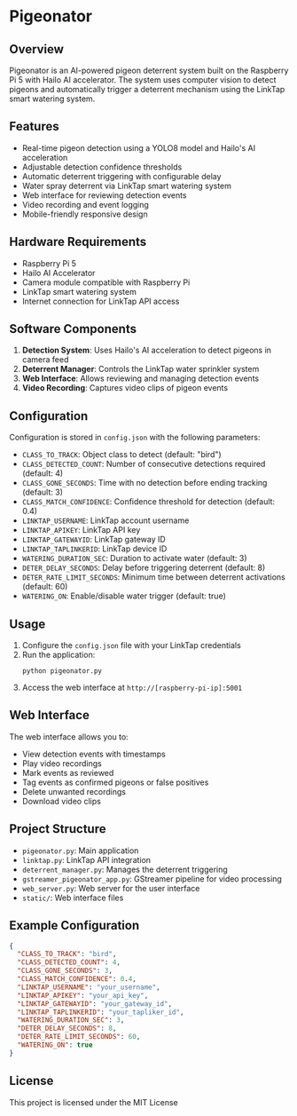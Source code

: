 # Pigeonator

## Overview

Pigeonator is an AI-powered pigeon deterrent system built on the Raspberry Pi 5 with Hailo AI accelerator. The system uses computer vision to detect pigeons and automatically trigger a deterrent mechanism using the LinkTap smart watering system.

## Features

- Real-time pigeon detection using a YOLO8 model and Hailo's AI acceleration
- Adjustable detection confidence thresholds
- Automatic deterrent triggering with configurable delay
- Water spray deterrent via LinkTap smart watering system
- Web interface for reviewing detection events
- Video recording and event logging
- Mobile-friendly responsive design

## Hardware Requirements

- Raspberry Pi 5
- Hailo AI Accelerator
- Camera module compatible with Raspberry Pi
- LinkTap smart watering system
- Internet connection for LinkTap API access

## Software Components

1. **Detection System**: Uses Hailo's AI acceleration to detect pigeons in camera feed
2. **Deterrent Manager**: Controls the LinkTap water sprinkler system
3. **Web Interface**: Allows reviewing and managing detection events
4. **Video Recording**: Captures video clips of pigeon events

## Configuration

Configuration is stored in `config.json` with the following parameters:

- `CLASS_TO_TRACK`: Object class to detect (default: "bird")
- `CLASS_DETECTED_COUNT`: Number of consecutive detections required (default: 4)
- `CLASS_GONE_SECONDS`: Time with no detection before ending tracking (default: 3)
- `CLASS_MATCH_CONFIDENCE`: Confidence threshold for detection (default: 0.4)
- `LINKTAP_USERNAME`: LinkTap account username
- `LINKTAP_APIKEY`: LinkTap API key
- `LINKTAP_GATEWAYID`: LinkTap gateway ID
- `LINKTAP_TAPLINKERID`: LinkTap device ID
- `WATERING_DURATION_SEC`: Duration to activate water (default: 3)
- `DETER_DELAY_SECONDS`: Delay before triggering deterrent (default: 8)
- `DETER_RATE_LIMIT_SECONDS`: Minimum time between deterrent activations (default: 60)
- `WATERING_ON`: Enable/disable water trigger (default: true)

## Usage

1. Configure the `config.json` file with your LinkTap credentials
2. Run the application:
   ```
   python pigeonator.py
   ```
3. Access the web interface at `http://[raspberry-pi-ip]:5001`

## Web Interface

The web interface allows you to:
- View detection events with timestamps
- Play video recordings
- Mark events as reviewed
- Tag events as confirmed pigeons or false positives
- Delete unwanted recordings
- Download video clips

## Project Structure

- `pigeonator.py`: Main application
- `linktap.py`: LinkTap API integration
- `deterrent_manager.py`: Manages the deterrent triggering
- `gstreamer_pigeonator_app.py`: GStreamer pipeline for video processing
- `web_server.py`: Web server for the user interface
- `static/`: Web interface files

## Example Configuration

```json
{
  "CLASS_TO_TRACK": "bird",
  "CLASS_DETECTED_COUNT": 4,
  "CLASS_GONE_SECONDS": 3,
  "CLASS_MATCH_CONFIDENCE": 0.4,
  "LINKTAP_USERNAME": "your_username",
  "LINKTAP_APIKEY": "your_api_key",
  "LINKTAP_GATEWAYID": "your_gateway_id",
  "LINKTAP_TAPLINKERID": "your_tapliker_id",
  "WATERING_DURATION_SEC": 3,
  "DETER_DELAY_SECONDS": 8,
  "DETER_RATE_LIMIT_SECONDS": 60,
  "WATERING_ON": true
}
```

## License
This project is licensed under the MIT License
